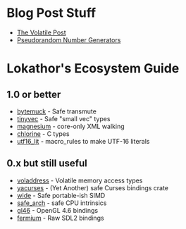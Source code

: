 
# Blog Post Stuff

* [The Volatile Post](https://lokathor.github.io/volatile/)
* [Pseudorandom Number Generators](https://lokathor.github.io/prng/)

# Lokathor's Ecosystem Guide

## 1.0 or better

* [bytemuck](https://docs.rs/bytemuck) - Safe transmute
* [tinyvec](https://docs.rs/tinyvec) - Safe "small vec" types
* [magnesium](https://docs.rs/magnesium) - core-only XML walking
* [chlorine](https://docs.rs/chlorine) - C types
* [utf16_lit](https://docs.rs/utf16_lit) - macro_rules to make UTF-16 literals

## 0.x but still useful

* [voladdress](https://docs.rs/voladdress) - Volatile memory access types
* [yacurses](https://docs.rs/yacurses) - (Yet Another) safe Curses bindings crate
* [wide](https://docs.rs/wide) - Safe portable-ish SIMD
* [safe_arch](https://docs.rs/safe_arch) - safe CPU intrinsics
* [gl46](https://docs.rs/gl46) - OpenGL 4.6 bindings
* [fermium](https://docs.rs/fermium) - Raw SDL2 bindings
